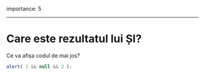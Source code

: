 importance: 5

---

# Care este rezultatul lui ȘI?

Ce va afișa codul de mai jos?

```js
alert( 1 && null && 2 );
```

